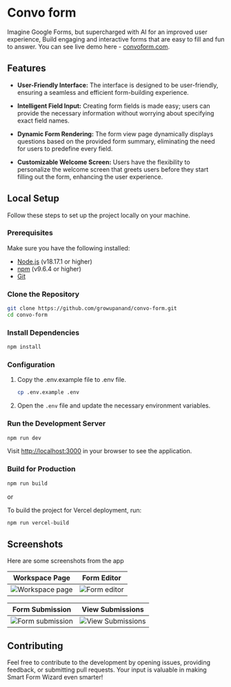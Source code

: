 # Convo form

Imagine Google Forms, but supercharged with AI for an improved user experience,
Build engaging and interactive forms that are easy to fill and fun to answer.
You can see live demo here - [convoform.com](https://www.convoform.com/).

## Features

- **User-Friendly Interface:** The interface is designed to be user-friendly,
  ensuring a seamless and efficient form-building experience.

- **Intelligent Field Input:** Creating form fields is made easy; users can
  provide the necessary information without worrying about specifying exact
  field names.

- **Dynamic Form Rendering:** The form view page dynamically displays questions
  based on the provided form summary, eliminating the need for users to
  predefine every field.
- **Customizable Welcome Screen:** Users have the flexibility to personalize the
  welcome screen that greets users before they start filling out the form,
  enhancing the user experience.

## Local Setup

Follow these steps to set up the project locally on your machine.

### Prerequisites

Make sure you have the following installed:

- [Node.js](https://nodejs.org/) (v18.17.1 or higher)
- [npm](https://www.npmjs.com/) (v9.6.4 or higher)
- [Git](https://git-scm.com/)

### Clone the Repository

```bash
git clone https://github.com/growupanand/convo-form.git
cd convo-form
```

### Install Dependencies

```bash
npm install
```

### Configuration

1. Copy the .env.example file to .env file.
   ```bash
   cp .env.example .env
   ```
2. Open the `.env` file and update the necessary environment variables.

### Run the Development Server

```bash
npm run dev
```

Visit [http://localhost:3000](http://localhost:3000/) in your browser to see the
application.

### Build for Production

```bash
npm run build
```

or

To build the project for Vercel deployment, run:

```bash
npm run vercel-build
```

## Screenshots

Here are some screenshots from the app

| Workspace Page                                                                                                           | Form Editor                                                                                                           |
| ------------------------------------------------------------------------------------------------------------------------ | --------------------------------------------------------------------------------------------------------------------- |
| ![Workspace page](https://github.com/growupanand/convo-form/assets/29487686/a854d340-afd6-477f-a402-c7ce3e8c9787) | ![Form editor](https://github.com/growupanand/convo-form/assets/29487686/f7916db9-eb6a-433f-ac64-a76601dc99c6) |

| Form Submission                                                                                                           | View Submissions                                                                                                           |
| ------------------------------------------------------------------------------------------------------------------------- | -------------------------------------------------------------------------------------------------------------------------- |
| ![Form submission](https://github.com/growupanand/convo-form/assets/29487686/06874d85-0920-408b-a84a-5970eb7c1819) | ![View Submissions](https://github.com/growupanand/convo-form/assets/29487686/8b09c79c-bc58-4e80-b5cb-bc9e378c017f) |

## Contributing

Feel free to contribute to the development by opening issues, providing
feedback, or submitting pull requests. Your input is valuable in making Smart
Form Wizard even smarter!
